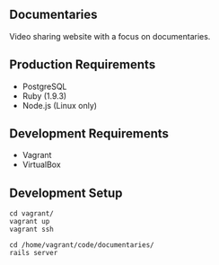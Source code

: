 Documentaries
----------
Video sharing website with a focus on documentaries.

Production Requirements
----------
* PostgreSQL
* Ruby (1.9.3)
* Node.js (Linux only)

Development Requirements
----------
* Vagrant
* VirtualBox

Development Setup
----------
```
cd vagrant/
vagrant up
vagrant ssh

cd /home/vagrant/code/documentaries/
rails server
```
